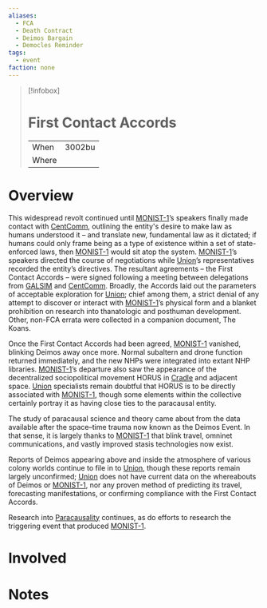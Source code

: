 ```yaml
---
aliases:
  - FCA
  - Death Contract
  - Deimos Bargain
  - Democles Reminder
tags:
  - event
faction: none
---
```


> [!infobox] 
> # First Contact Accords
> | | |
> | ---- | ---- |
> | When | 3002bu |
> | Where |  |

# Overview
This widespread revolt continued until [MONIST-1](MONIST-1.md)’s speakers finally made contact with [CentComm](Union%20Central%20Committee.md), outlining the entity's desire to make law as humans understood it – and translate new, fundamental law as it dictated; if humans could only frame being as a type of existence within a set of state-enforced laws, then [MONIST-1](MONIST-1.md) would sit atop the system. [MONIST-1](MONIST-1.md)’s speakers directed the course of negotiations while [Union](Union.md)’s representatives recorded the entity’s directives. The resultant agreements – the First Contact Accords – were signed following a meeting between delegations from [GALSIM](GALSIM.md) and [CentComm](Union%20Central%20Committee.md). Broadly, the Accords laid out the parameters of acceptable exploration for [Union](Union.md); chief among them, a strict denial of any attempt to discover or interact with [MONIST-1](MONIST-1.md)’s physical form and a blanket prohibition on research into thanatologic and posthuman development. Other, non-FCA errata were collected in a companion document, The Koans. 

Once the First Contact Accords had been agreed, [MONIST-1](MONIST-1.md) vanished, blinking Deimos away once more. Normal subaltern and drone function returned immediately, and the new NHPs were integrated into extant NHP libraries. [MONIST-1](MONIST-1.md)’s departure also saw the appearance of the decentralized sociopolitical movement HORUS in [Cradle](Cradle.md) and adjacent space. [Union](Union.md) specialists remain doubtful that HORUS is to be directly associated with [MONIST-1](MONIST-1.md), though some elements within the collective certainly portray it as having close ties to the paracausal entity. 

The study of paracausal science and theory came about from the data available after the space–time trauma now known as the Deimos Event. In that sense, it is largely thanks to [MONIST-1](MONIST-1.md) that blink travel, omninet communications, and vastly improved stasis technologies now exist. 

Reports of Deimos appearing above and inside the atmosphere of various colony worlds continue to file in to [Union](Union.md), though these reports remain largely unconfirmed; [Union](Union.md) does not have current data on the whereabouts of Deimos or [MONIST-1](MONIST-1.md), nor any proven method of predicting its travel, forecasting manifestations, or confirming compliance with the First Contact Accords. 

Research into [Paracausality](Paracausality.md) continues, as do efforts to research the triggering event that produced [MONIST-1](MONIST-1.md).

# Involved

# Notes


